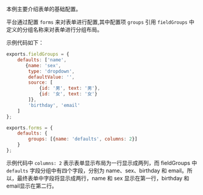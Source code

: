 本例主要介绍表单的基础配置。

平台通过配置 `forms` 来对表单进行配置,其中配置项 `groups` 引用 `fieldGroups` 中定义的分组名称来对表单进行分组布局。

示例代码如下：

```js
exports.fieldGroups = {
    defaults: ['name',
       {name: 'sex',
        type: 'dropdown',
        defaultValue: '',
        source: [
            {id: '男', text: '男'},
            {id: '女', text: '女'}
        ]},
        'birthday', 'email'
    ]
};

exports.forms = {
    defaults: {
        groups: [{name: 'defaults', columns: 2}]
    }
};
```
示例代码中 `columns: 2` 表示表单显示布局为一行显示成两列，而 fieldGroups 中 `defaults` 字段分组中有四个字段，分别为 name、sex、birthday 和 email。所以，最终表单中字段将显示成两行，name 和 sex 显示在第一行，birthday 和 email显示在第二行。



